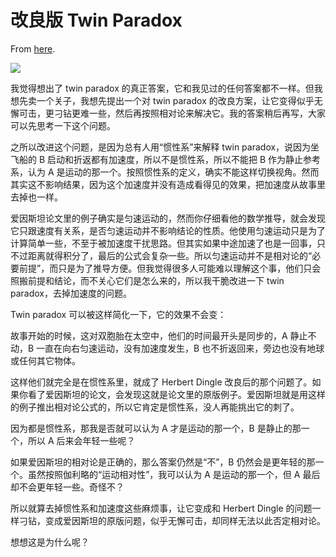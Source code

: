 # 改良版 Twin Paradox

From [here](https://yinwang1.substack.com/p/twin-paradox-7e4).

![](https://substackcdn.com/image/fetch/w_1456,c_limit,f_auto,q_auto:good,fl_progressive:steep/https%3A%2F%2Fbucketeer-e05bbc84-baa3-437e-9518-adb32be77984.s3.amazonaws.com%2Fpublic%2Fimages%2F6adcf916-8c66-4df5-ac50-195017bed55d_1100x500.jpeg)

我觉得想出了 twin paradox 的真正答案，它和我见过的任何答案都不一样。但我想先卖一个关子，我想先提出一个对 twin paradox 的改良方案，让它变得似乎无懈可击，更刁钻更难一些，然后再按照相对论来解决它。我的答案稍后再写，大家可以先思考一下这个问题。

之所以改进这个问题，是因为总有人用“惯性系”来解释 twin paradox，说因为坐飞船的 B 启动和折返都有加速度，所以不是惯性系，所以不能把 B 作为静止参考系，认为 A 是运动的那一个。按照惯性系的定义，确实不能这样切换视角。然而其实这不影响结果，因为这个加速度并没有造成看得见的效果，把加速度从故事里去掉也一样。

爱因斯坦论文里的例子确实是匀速运动的，然而你仔细看他的数学推导，就会发现它只跟速度有关系，是否匀速运动并不影响结论的性质。他使用匀速运动只是为了计算简单一些，不至于被加速度干扰思路。但其实如果中途加速了也是一回事，只不过距离就得积分了，最后的公式会复杂一些。所以匀速运动并不是相对论的“必要前提”，而只是为了推导方便。但我觉得很多人可能难以理解这个事，他们只会照搬前提和结论，而不关心它们是怎么来的，所以我干脆改进一下 twin paradox，去掉加速度的问题。

Twin paradox 可以被这样简化一下，它的效果不会变：

故事开始的时候，这对双胞胎在太空中，他们的时间最开头是同步的，A 静止不动，B 一直在向右匀速运动，没有加速度发生，B 也不折返回来，旁边也没有地球或任何其它物体。

这样他们就完全是在惯性系里，就成了 Herbert Dingle 改良后的那个问题了。如果你看了爱因斯坦的论文，会发现这就是论文里的原版例子。爱因斯坦就是用这样的例子推出相对论公式的，所以它肯定是惯性系，没人再能挑出它的刺了。

因为都是惯性系，那我是否就可以认为 A 才是运动的那一个，B 是静止的那一个，所以 A 后来会年轻一些呢？

如果爱因斯坦的相对论是正确的，那么答案仍然是“不”，B 仍然会是更年轻的那一个。虽然按照伽利略的“运动相对性”，我可以认为 A 是运动的那一个，但 A 最后却不会更年轻一些。奇怪不？

所以就算去掉惯性系和加速度这些麻烦事，让它变成和 Herbert Dingle 的问题一样刁钻，变成爱因斯坦的原版问题，似乎无懈可击，却同样无法以此否定相对论。

想想这是为什么呢？
